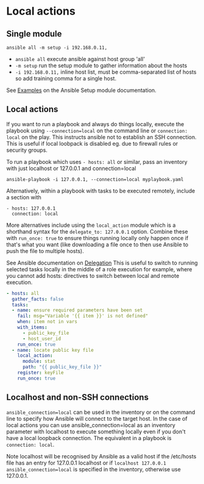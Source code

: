 # Local actions

## Single module

    ansible all -m setup -i 192.168.0.11,
    
* `ansible all` execute ansible against host group 'all'    
* `-m setup` run the setup module to gather information about the hosts
* `-i 192.168.0.11,` inline host list, must be comma-separated list of hosts so add training comma for a single host.

See [Examples](https://docs.ansible.com/ansible/latest/modules/setup_module.html#examples) on the Ansible Setup module documentation.

## Local actions

If you want to run a playbook and always do things locally, execute the playbook using `--connection=local` on the command line or `connection: local` on the play. This instructs ansible not to establish an SSH connection. This is useful if local loobpack is disabled eg. due to firewall rules or security groups. 

To run a playbook which uses `- hosts: all` or similar, pass an inventory with just localhost or 127.0.0.1 and connection=local

    ansible-playbook -i 127.0.0.1, --connection=local myplaybook.yaml

Alternatively, within a playbook with tasks to be executed remotely, include a section with 

    - hosts: 127.0.0.1
      connection: local

More alternatives include using the `local_action` module which is a shorthand syntax for  the `delegate_to: 127.0.0.1` option. Combine these with `run_once: true` to ensure things running locally only happen once if that's what you want (like downloading a file once to then use Ansible to push the file to multiple hosts). 

See Ansible documentation on [Delegation](https://docs.ansible.com/ansible/latest/user_guide/playbooks_delegation.html#delegation) This is useful to switch to running selected tasks locally in the middle of a role execution for example, where you cannot add hosts: directives to switch between local and remote execution.

```yaml
- hosts: all
  gather_facts: false
  tasks:
  - name: ensure required parameters have been set
    fail: msg="Variable '{{ item }}' is not defined"
    when: item not in vars
    with_items:
      - public_key_file
      - host_user_id
    run_once: true
  - name: locate public key file
    local_action:
      module: stat
      path: "{{ public_key_file }}"
    register: keyFile
    run_once: true
```

## Localhost and non-SSH connections
`ansible_connection=local` can be used in the inventory or on the command line to specify how Ansible will connect to the target host. In the case of local actions you can use ansible_connection=local as an inventory parameter with localhost to execute something locally even if you don't have a local loopback connection. The equivalent in a playbook is `connection: local`.

Note localhost will be recognised by Ansible as a valid host if the /etc/hosts file has an entry for 127.0.0.1 localhost or if `localhost 127.0.0.1 ansible_connection=local` is specified in the inventory, otherwise use 127.0.0.1.
